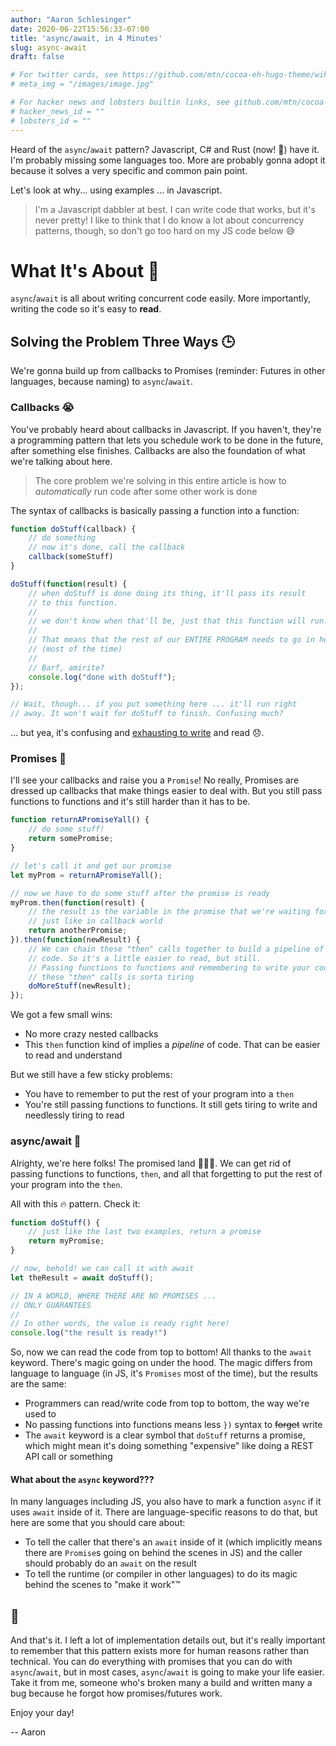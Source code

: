```yaml
---
author: "Aaron Schlesinger"
date: 2020-06-22T15:56:33-07:00
title: 'async/await, in 4 Minutes'
slug: async-await
draft: false

# For twitter cards, see https://github.com/mtn/cocoa-eh-hugo-theme/wiki/Twitter-cards
# meta_img = "/images/image.jpg"

# For hacker news and lobsters builtin links, see github.com/mtn/cocoa-eh-hugo-theme/wiki/Social-Links
# hacker_news_id = ""
# lobsters_id = ""
---
```


Heard of the `async`/`await` pattern? Javascript, C# and Rust (now! 🥳) have it. I'm probably missing some languages too. More are probably gonna adopt it because it solves a very specific and common pain point.

Let's look at why... using examples ... in Javascript.

>I'm a Javascript dabbler at best. I can write code that works, but it's never pretty! I like to think that I do know a lot about concurrency patterns, though, so don't go too hard on my JS code below 😅

# What It's About 🤔

`async`/`await` is all about writing concurrent code easily. More importantly, writing the code so it's easy to **read**.

## Solving the Problem Three Ways 🕒

We're gonna build up from callbacks to Promises (reminder: Futures in other languages, because naming) to `async`/`await`.

### Callbacks 😭

You've probably heard about callbacks in Javascript. If you haven't, they're a programming pattern that lets you schedule work to be done in the future, after something else finishes. Callbacks are also the foundation of what we're talking about here.

>The core problem we're solving in this entire article is how to _automatically_ run code after some other work is done

The syntax of callbacks is basically passing a function into a function:

```javascript
function doStuff(callback) {
    // do something
    // now it's done, call the callback
    callback(someStuff)
}

doStuff(function(result) {
    // when doStuff is done doing its thing, it'll pass its result
    // to this function.
    //
    // we don't know when that'll be, just that this function will run.
    //
    // That means that the rest of our ENTIRE PROGRAM needs to go in here
    // (most of the time)
    // 
    // Barf, amirite?
    console.log("done with doStuff");
});

// Wait, though... if you put something here ... it'll run right
// away. It won't wait for doStuff to finish. Confusing much?
```

... but yea, it's confusing and [exhausting to write](http://callbackhell.com/) and read 😞.

### Promises 🙌

I'll see your callbacks and raise you a `Promise`! No really, Promises are dressed up callbacks that make things easier to deal with. But you still pass functions to functions and it's still harder than it has to be.

```javascript
function returnAPromiseYall() {
    // do some stuff!
    return somePromise;
}

// let's call it and get our promise
let myProm = returnAPromiseYall();

// now we have to do some stuff after the promise is ready
myProm.then(function(result) {
    // the result is the variable in the promise that we're waiting for,
    // just like in callback world
    return anotherPromise;
}).then(function(newResult) {
    // We can chain these "then" calls together to build a pipeline of 
    // code. So it's a little easier to read, but still. 
    // Passing functions to functions and remembering to write your code inside
    // these "then" calls is sorta tiring
    doMoreStuff(newResult);
});
```

We got a few small wins:

- No more crazy nested callbacks
- This `then` function kind of implies a _pipeline_ of code. That can be easier to read and understand

But we still have a few sticky problems:

- You have to remember to put the rest of your program into a `then`
- You're still passing functions to functions. It still gets tiring to write and needlessly tiring to read

### async/await 🥇

Alrighty, we're here folks! The promised land 🎉🥳🍤. We can get rid of passing functions to functions, `then`, and all that forgetting to put the rest of your program into the `then`.

All with this 🔥 pattern. Check it:

```javascript
function doStuff() {
    // just like the last two examples, return a promise
    return myPromise;
}

// now, behold! we can call it with await
let theResult = await doStuff();

// IN A WORLD, WHERE THERE ARE NO PROMISES ...
// ONLY GUARANTEES
//
// In other words, the value is ready right here!
console.log("the result is ready!")
```

So, now we can read the code from top to bottom! All thanks to the `await` keyword. There's magic going on under the hood. The magic differs from language to language (in JS, it's `Promises` most of the time), but the results are the same:

- Programmers can read/write code from top to bottom, the way we're used to
- No passing functions into functions means less `})` syntax to ~~forget~~ write
- The `await` keyword is a clear symbol that `doStuff` returns a promise, which might mean it's doing something "expensive" like doing a REST API call or something

#### What about the `async` keyword???

In many languages including JS, you also have to mark a function `async` if it uses `await` inside of it. There are language-specific reasons to do that, but here are some that you should care about:

- To tell the caller that there's an `await` inside of it (which implicitly means there are `Promise`s going on behind the scenes in JS) and the caller should probably do an `await` on the result
- To tell the runtime (or compiler in other languages) to do its magic behind the scenes to "make it work"™

## 🏁

And that's it. I left a lot of implementation details out, but it's really important to remember that this pattern exists more for human reasons rather than technical. You can do everything with promises that you can do with `async`/`await`, but in most cases, `async`/`await` is going to make your life easier. Take it from me, someone who's broken many a build and written many a bug because he forgot how promises/futures work.

Enjoy your day!

-- Aaron
